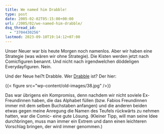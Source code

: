```yaml
---
title: We named him Drabble!
type: post
date: 2005-02-02T05:15:00+00:00
url: /2005/02/we-named-him-drabble/
dsq_thread_id:
  - "3704430256"
lastmod: 2023-09-10T19:14:12+07:00
---
```

Unser Neuer war bis heute Morgen noch namenlos. Aber wir haben eine Strategie (was wären wir ohne Strategie). Die Kisten werden jetzt nach Comicfiguren benannt. Und nicht nach irgendwelchen döddeligen Everydayfiguren. Nein.

Und der Neue hei?t Drabble. Wer [Drabble][1] ist? Der hier:

{{< figure src="wp-content/old-images/38.jpg" />}}

Das war übrigens ein Kompromiss, denn nachdem wir nicht soviele Ex-Freundinnen haben, die das Alphabet füllen (bzw. Fabios Freundinnen immer mit dem selben Buchstaben anfangen) und die anderen beiden etwas gegen meine Anregung die Namen des Teufels rückwärts zu nehmen hatten, war die Comic- eine gute Lösung. (Kleiner Tipp, will man seine Idee durchbringen, muss man immer ein Extrem und dann einen leichteren Vorschlag bringen, der wird immer genommen.)

 [1]: http://www.comics.com/comics/drabble/archive/drabble-20050131.html
